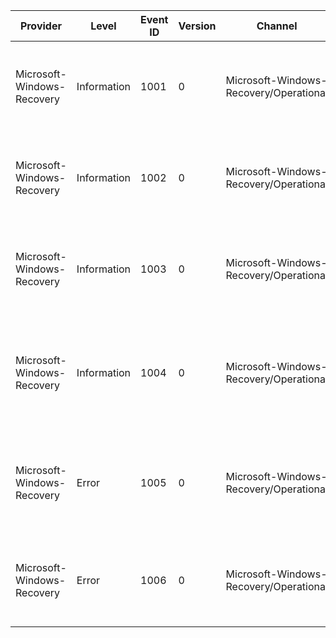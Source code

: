 Provider                    |  Level        |  Event ID  |  Version  |  Channel                                 |  Task                      |  Opcode                                                          |  Keyword                         |  Message
----------------------------|---------------|------------|-----------|------------------------------------------|----------------------------|------------------------------------------------------------------|----------------------------------|---------------------------------------------------------------------------------------------
Microsoft-Windows-Recovery  |  Information  |  1001      |  0        |  Microsoft-Windows-Recovery/Operational  |  Lifecycle Events          |  Event is logged when Recovery (in Control Panel) is started.    |  Lifecycle events for Recovery.  |
Microsoft-Windows-Recovery  |  Information  |  1002      |  0        |  Microsoft-Windows-Recovery/Operational  |  Lifecycle Events          |  Event is logged when Recovery (in Control Panel) is shut down.  |  Lifecycle events for Recovery.  |
Microsoft-Windows-Recovery  |  Information  |  1003      |  0        |  Microsoft-Windows-Recovery/Operational  |  Recovery operation event  |  Event is logged before a recovery operation is performed.       |  Recovery operation performed.   |  Recovery (in Control Panel) has initiated a recovery operation.
Microsoft-Windows-Recovery  |  Information  |  1004      |  0        |  Microsoft-Windows-Recovery/Operational  |  Recovery operation event  |  Event is logged after a recovery operation is completed.        |  Recovery operation performed.   |  The recovery operation initiated by Recovery (in Control Panel) has completed successfully.
Microsoft-Windows-Recovery  |  Error        |  1005      |  0        |  Microsoft-Windows-Recovery/Operational  |  Recovery operation event  |  Event is logged after a recovery operation is completed.        |  Recovery operation performed.   |  The recovery operation initiated by Recovery (in Control Panel) failed to complete.
Microsoft-Windows-Recovery  |  Error        |  1006      |  0        |  Microsoft-Windows-Recovery/Operational  |  Lifecycle Events          |  Event is logged when Recovery (in Control Panel) is started.    |  Lifecycle events for Recovery.  |  Recovery (in Control Panel) failed to open because of an error.